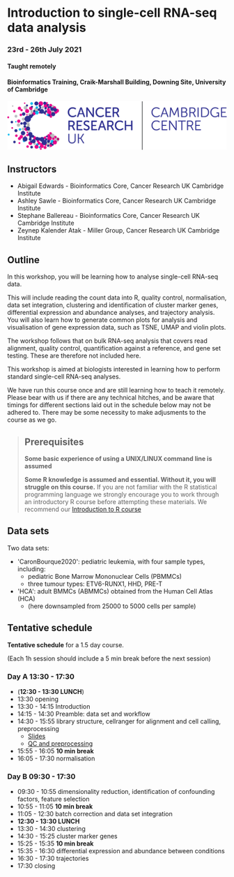 # Introduction to single-cell RNA-seq data analysis 
### 23rd - 26th July 2021
#### Taught remotely
#### Bioinformatics Training, Craik-Marshall Building, Downing Site, University of Cambridge

![](Images/CRUK_CC_whiteBgd.jpg)

## Instructors

* Abigail Edwards - Bioinformatics Core, Cancer Research UK Cambridge Institute
* Ashley Sawle - Bioinformatics Core, Cancer Research UK Cambridge Institute
* Stephane Ballereau - Bioinformatics Core, Cancer Research UK Cambridge Institute
* Zeynep Kalender Atak - Miller Group, Cancer Research UK Cambridge Institute

## Outline

In this workshop, you will be learning how to analyse single-cell RNA-seq data.

This will include reading the count data into R, quality control, normalisation,
data set integration, clustering and identification of cluster marker genes, differential expression and abundance analyses, and trajectory analysis. You will also learn
how to generate common plots for analysis and visualisation of gene expression
data, such as TSNE, UMAP and violin plots.

The workshop follows that on bulk RNA-seq analysis that covers read alignment,
quality control, quantification against a reference, and gene set testing. These
are therefore not included here.

This workshop is aimed at biologists interested in learning how to perform
standard single-cell RNA-seq analyses. 

We have run this course once and are still learning how to teach it remotely.
Please bear with us if there are any technical hitches, and be aware that timings
for different sections laid out in the schedule below may not be adhered to.
There may be some necessity to make adjusments to the course as we go.

> ## Prerequisites
>
> __**Some basic experience of using a UNIX/LINUX command line is assumed**__
> 
> __**Some R knowledge is assumed and essential. Without it, you
> will struggle on this course.**__ 
> If you are not familiar with the R statistical programming language we
> strongly encourage you to work through an introductory R course before
> attempting these materials.
> We recommend our [Introduction to R course](https://bioinformatics-core-shared-training.github.io/r-intro/)

## Data sets

Two data sets:

* 'CaronBourque2020': pediatric leukemia, with four sample types, including:
  * pediatric Bone Marrow Mononuclear Cells (PBMMCs)
  * three tumour types: ETV6-RUNX1, HHD, PRE-T  
* 'HCA': adult BMMCs (ABMMCs) obtained from the Human Cell Atlas (HCA)
  * (here downsampled from 25000 to 5000 cells per sample)


<!-- 
## Bookdown

The various analysis steps are bundled into a bookdown.

> **To open the bookdown (please mind: work in progress):**
> 
> The bookdown is in:
> 
> * PATH_TO_BOOKDONW
>
> To open the bookdown:
> 
> * [Bookdown index](PATH_TO_BOOKDONW/index.html)
> 
> OR
> 
> * clone the repository
> * open PATH_TO_BOOKDONW/index.html
-->

## Tentative schedule

**Tentative schedule** for a 1.5 day course.

(Each 1h session should include a 5 min break before the next session) 

### Day A 13:30 - 17:30

- (**12:30 - 13:30 LUNCH**)
- 13:30 opening <!-- Stephane -->
- 13:30 - 14:15 Introduction <!-- []() --> <!-- Kania - lecture -->
- 14:15 - 14:30 Preamble: data set and workflow <!-- []() --> <!-- Stephane - 'lecture' -->
- 14:30 - 15:55 library structure, cellranger for alignment and cell calling, preprocessing <!-- []() --> <!-- Ash -->
    * [Slides](Slides/CellRangerSlides.html)
    * [QC and preprocessing](Html/proProc.html)   
    <!--    * [Solutions to challenge](data/preProc.Challenge.Solution.nb.html)   -->
- 15:55 - 16:05 **10 min break**
- 16:05 - 17:30 normalisation <!-- []() --> <!-- Stephane -->
  
### Day B 09:30 - 17:30

- 09:30 - 10:55 dimensionality reduction, identification of confounding factors, feature selection <!-- []() --> <!-- Zeynep -->
- 10:55 - 11:05 **10 min break**
- 11:05 - 12:30 batch correction and data set integration <!-- []() --> <!-- Abbi -->
- **12:30 - 13:30 LUNCH**
- 13:30 - 14:30 clustering <!-- []() --> <!-- Stephane -->
- 14:30 - 15:25 cluster marker genes <!-- []() --> <!-- Zeynep -->
- 15:25 - 15:35 **10 min break**
- 15:35 - 16:30 differential expression and abundance between conditions <!-- []() --> <!-- Stephane -->
- 16:30 - 17:30 trajectories <!-- []() --> <!-- Zeynep -->
- 17:30 closing <!-- Stephane --> <!-- mentimeter -->

